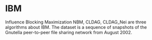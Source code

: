 # IBM
Influence Blocking Maximization
NBM, CLDAG, CLDAG_Nei are three algorithms about IBM.
The dataset is a sequence of snapshots of the Gnutella peer-to-peer file sharing network from August 2002.
